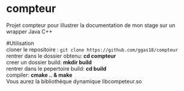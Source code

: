 # compteur
Projet compteur pour illustrer la documentation de mon stage sur un wrapper Java C++

#Utilisation <br />
cloner le repositoire : `git clone https://github.com/ggas18/compteur` <br />
rentrer dans le dossier obtenu:<b> cd compteur </b><br />
creer un dossier build: <b>mkdir build </b><br />
rentrer dans le pepertoire build: <b>cd build </b><br />
compiler: <b>cmake .. & make </b><br />
Vous aurez la bibliothèque dynamique libcompeteur.so <br />
